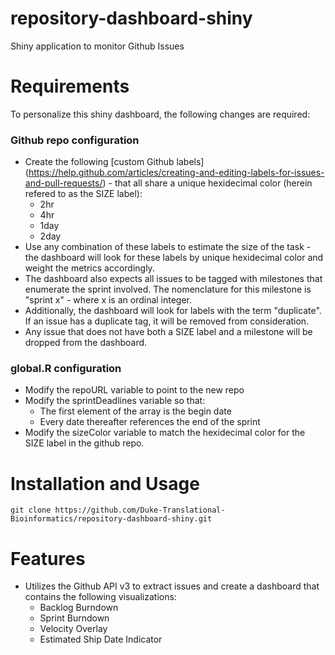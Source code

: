 # repository-dashboard-shiny
Shiny application to monitor Github Issues

# Requirements #
To personalize this shiny dashboard, the following changes are required:
### Github repo configuration
* Create the following [custom Github labels] (https://help.github.com/articles/creating-and-editing-labels-for-issues-and-pull-requests/) - that all share a unique hexidecimal color (herein refered to as the SIZE label):
	* 2hr
	* 4hr
	* 1day
	* 2day
* Use any combination of these labels to estimate the size of the task - the dashboard will look for these labels by unique hexidecimal color and weight the metrics accordingly.
* The dashboard also expects all issues to be tagged with milestones that enumerate the sprint involved. The nomenclature for this milestone is "sprint x" - where x is an ordinal integer.
* Additionally, the dashboard will look for labels with the term "duplicate". If an issue has a duplicate tag, it will be removed from consideration.
* Any issue that does not have both a SIZE label and a milestone will be dropped from the dashboard.

### global.R configuration
* Modify the repoURL variable to point to the new repo
* Modify the sprintDeadlines variable so that:
	* The first element of the array is the begin date
	* Every date thereafter references the end of the sprint
* Modify the sizeColor variable to match the hexidecimal color for the SIZE label in the github repo.

# Installation and Usage #
```
git clone https://github.com/Duke-Translational-Bioinformatics/repository-dashboard-shiny.git
```
# Features #

* Utilizes the Github API v3 to extract issues and create a dashboard that contains the following visualizations:
	* Backlog Burndown
	* Sprint Burndown
	* Velocity Overlay
	* Estimated Ship Date Indicator
